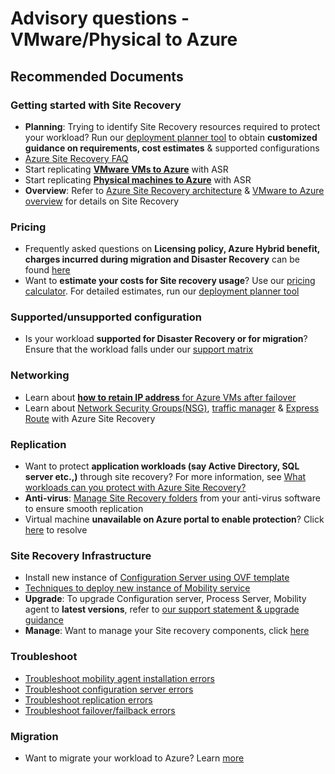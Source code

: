 <properties
    pageTitle="Site Recovery (VMware to Azure) Advisory"
    description="Site Recovery (VMware to Azure) Advisory"
    service="microsoft.recoveryservices"
    resource="vaults"
    authors="asgang,TobyTu"
    ms.author="asgang"
    displayOrder=""
    selfHelpType="generic"
    supportTopicIds="32680612"
    resourceTags=""
    productPesIds="16370"
    cloudEnvironments="public"
    articleId="75642b51-f522-4acb-9ef4-f78c5e87ec25"
/>

# Advisory questions - VMware/Physical to Azure

## **Recommended Documents**

### Getting started with Site Recovery

* **Planning**: Trying to identify Site Recovery resources required to protect your workload? Run our [deployment planner tool](https://aka.ms/siterecovery_deployment_planner) to obtain **customized guidance on requirements, cost estimates** & supported configurations
* [Azure Site Recovery FAQ](https://docs.microsoft.com/azure/site-recovery/vmware-azure-common-questions)
* Start replicating [**VMware VMs to Azure**]( https://docs.microsoft.com/azure/site-recovery/vmware-azure-set-up-source) with ASR
* Start replicating [**Physical machines to Azure**]( https://docs.microsoft.com/azure/site-recovery/physical-azure-set-up-source) with ASR
* **Overview**: Refer to [Azure Site Recovery architecture](https://docs.microsoft.com/azure/site-recovery/vmware-azure-architecture) & [VMware to Azure overview](https://docs.microsoft.com/azure/site-recovery/vmware-azure-about-disaster-recovery) for details on Site Recovery

### Pricing

* Frequently asked questions on **Licensing policy, Azure Hybrid benefit, charges incurred during migration and Disaster Recovery** can be found [here](https://aka.ms/asr_pricing)
* Want to **estimate your costs for Site recovery usage**? Use our [pricing calculator](https://aka.ms/asr_pricing_calculator). For detailed estimates, run our [deployment planner tool](https://aka.ms/siterecovery_deployment_planner)

### Supported/unsupported configuration

* Is your workload **supported for Disaster Recovery or for migration**? Ensure that the workload falls under our [support matrix](https://aka.ms/asr_v2a_support_matrix)

### Networking

* Learn about [**how to retain IP address** for Azure VMs after failover](https://aka.ms/asr_retain_ip)
* Learn about [Network Security Groups(NSG)](https://aka.ms/NSG_ASR), [traffic manager](https://aka.ms/asr_traffic_manager) & [Express Route](https://aka.ms/asr_expressroute) with Azure Site Recovery

### Replication

* Want to protect **application workloads (say Active Directory, SQL server etc.,)** through site recovery? For more information, see [What workloads can you protect with Azure Site Recovery?](https://aka.ms/asr_workload)
* **Anti-virus**: [Manage Site Recovery folders](https://aka.ms/asr_antivirus_exclusion) from your anti-virus software to ensure smooth replication
* Virtual machine **unavailable on Azure portal to enable protection**? Click [here](https://aka.ms/doc-plugin-VM-not-showing) to resolve

### Site Recovery Infrastructure

* Install new instance of [Configuration Server using OVF template](https://docs.microsoft.com/azure/site-recovery/tutorial-vmware-to-azure#download-the-vm-template)
* [Techniques to deploy new instance of Mobility service](https://docs.microsoft.com/azure/site-recovery/vmware-azure-install-mobility-service)
* **Upgrade**: To upgrade Configuration server, Process Server, Mobility agent to **latest versions**, refer to [our support statement & upgrade guidance](https://aka.ms/asr_how_to_upgrade)
* **Manage**: Want to manage your Site recovery components, click [here](https://docs.microsoft.com/azure/site-recovery/vmware-azure-manage-configuration-server)

### Troubleshoot

* [Troubleshoot mobility agent installation errors](https://aka.ms/asr_v2a_push_install)
* [Troubleshoot configuration server errors](https://aka.ms/asr_cs_troubleshoot)
* [Troubleshoot replication errors](https://aka.ms/asr_v2a_replication_troubleshoot)
* [Troubleshoot failover/failback errors](https://aka.ms/asr_v2a_failover_troubleshoot)

### Migration

* Want to migrate your workload to Azure? Learn [more](https://docs.microsoft.com/azure/site-recovery/migrate-overview)
